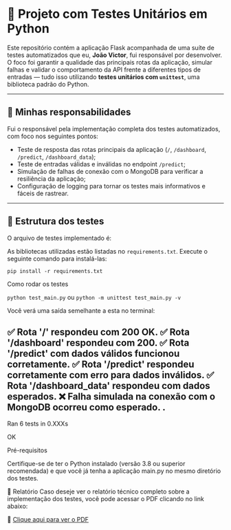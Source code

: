 # 🧪 Projeto com Testes Unitários em Python

Este repositório contém a aplicação Flask acompanhada de uma suíte de testes automatizados que eu, **João Victor**, fui responsável por desenvolver. O foco foi garantir a qualidade das principais rotas da aplicação, simular falhas e validar o comportamento da API frente a diferentes tipos de entradas — tudo isso utilizando **testes unitários com `unittest`**, uma biblioteca padrão do Python.

---

## 🚀 Minhas responsabilidades

Fui o responsável pela implementação completa dos testes automatizados, com foco nos seguintes pontos:

- Teste de resposta das rotas principais da aplicação (`/`, `/dashboard`, `/predict`, `/dashboard_data`);
- Teste de entradas válidas e inválidas no endpoint `/predict`;
- Simulação de falhas de conexão com o MongoDB para verificar a resiliência da aplicação;
- Configuração de logging para tornar os testes mais informativos e fáceis de rastrear.

---

## 📁 Estrutura dos testes

O arquivo de testes implementado é:


As bibliotecas utilizadas estão listadas no `requirements.txt`. Execute o seguinte comando para instalá-las:

``
pip install -r requirements.txt ``

Como rodar os testes 

``
python test_main.py `` ou ``python -m unittest test_main.py -v``

Você verá uma saída semelhante a esta no terminal:

✅ Rota '/' respondeu com 200 OK.
✅ Rota '/dashboard' respondeu com 200.
✅ Rota '/predict' com dados válidos funcionou corretamente.
✅ Rota '/predict' respondeu corretamente com erro para dados inválidos.
✅ Rota '/dashboard_data' respondeu com dados esperados.
❌ Falha simulada na conexão com o MongoDB ocorreu como esperado.
.
----------------------------------------------------------------------
Ran 6 tests in 0.XXXs

OK

Pré-requisitos

Certifique-se de ter o Python instalado (versão 3.8 ou superior recomendada) e que você já tenha a aplicação main.py no mesmo diretório dos testes.

📄 Relatório
Caso deseje ver o relatório técnico completo sobre a implementação dos testes, você pode acessar o PDF clicando no link abaixo:

📄 [Clique aqui para ver o PDF](./documento.pdf)








